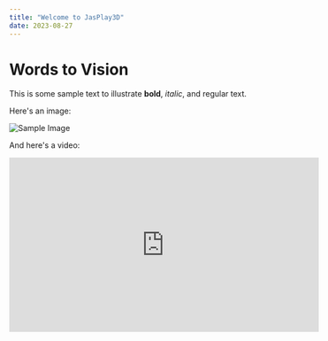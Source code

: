 ```yaml
---
title: "Welcome to JasPlay3D"
date: 2023-08-27
---
```


# Words to Vision

This is some sample text to illustrate **bold**, _italic_, and regular text.

Here's an image:

![Sample Image](/images/sample-image.jpg)

And here's a video:

<iframe width="560" height="315" src="https://www.youtube.com/embed/lOYBVGCj2ss?si=pnZYRwnqwN13ArNt" title="YouTube video player" frameborder="0" allow="accelerometer; autoplay; clipboard-write; encrypted-media; gyroscope; picture-in-picture; web-share" allowfullscreen></iframe>
